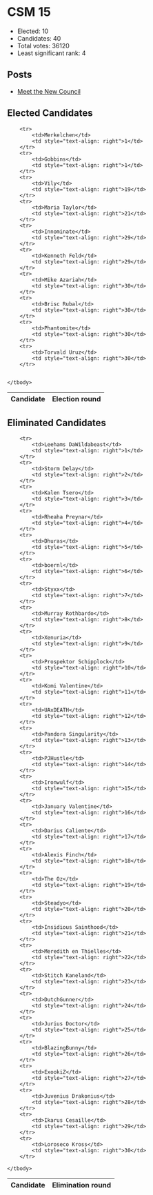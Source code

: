 # CSM 15

* Elected: 10
* Candidates: 40
* Total votes: 36120
* Least significant rank: 4


## Posts

* [ Meet the New Council ]( https://www.eveonline.com/news/view/meet-the-new-council )



## Elected Candidates

<table>
    <thead>
        <tr>
            <th>Candidate</th>
            <th>Election round</th>
        </tr>
    </thead>
    <tbody>
        
        <tr>
            <td>Merkelchen</td>
            <td style="text-align: right">1</td>
        </tr>
        <tr>
            <td>Gobbins</td>
            <td style="text-align: right">1</td>
        </tr>
        <tr>
            <td>Vily</td>
            <td style="text-align: right">19</td>
        </tr>
        <tr>
            <td>Maria Taylor</td>
            <td style="text-align: right">21</td>
        </tr>
        <tr>
            <td>Innominate</td>
            <td style="text-align: right">29</td>
        </tr>
        <tr>
            <td>Kenneth Feld</td>
            <td style="text-align: right">29</td>
        </tr>
        <tr>
            <td>Mike Azariah</td>
            <td style="text-align: right">30</td>
        </tr>
        <tr>
            <td>Brisc Rubal</td>
            <td style="text-align: right">30</td>
        </tr>
        <tr>
            <td>Phantomite</td>
            <td style="text-align: right">30</td>
        </tr>
        <tr>
            <td>Torvald Uruz</td>
            <td style="text-align: right">30</td>
        </tr>
        
        
    </tbody>
</table>

## Eliminated Candidates
<table>
    <thead>
        <tr>
            <th>Candidate</th>
            <th>Elimination round</th>
        </tr>
    </thead>
    <tbody>
        
        <tr>
            <td>Leehams DaWildabeast</td>
            <td style="text-align: right">1</td>
        </tr>
        <tr>
            <td>Storm Delay</td>
            <td style="text-align: right">2</td>
        </tr>
        <tr>
            <td>Kalen Tsero</td>
            <td style="text-align: right">3</td>
        </tr>
        <tr>
            <td>Rheaha Preynar</td>
            <td style="text-align: right">4</td>
        </tr>
        <tr>
            <td>Dhuras</td>
            <td style="text-align: right">5</td>
        </tr>
        <tr>
            <td>boernl</td>
            <td style="text-align: right">6</td>
        </tr>
        <tr>
            <td>Styxx</td>
            <td style="text-align: right">7</td>
        </tr>
        <tr>
            <td>Murray Rothbardo</td>
            <td style="text-align: right">8</td>
        </tr>
        <tr>
            <td>Xenuria</td>
            <td style="text-align: right">9</td>
        </tr>
        <tr>
            <td>Prospektor Schipplock</td>
            <td style="text-align: right">10</td>
        </tr>
        <tr>
            <td>Komi Valentine</td>
            <td style="text-align: right">11</td>
        </tr>
        <tr>
            <td>UAxDEATH</td>
            <td style="text-align: right">12</td>
        </tr>
        <tr>
            <td>Pandora Singularity</td>
            <td style="text-align: right">13</td>
        </tr>
        <tr>
            <td>PJHustle</td>
            <td style="text-align: right">14</td>
        </tr>
        <tr>
            <td>Ironwulf</td>
            <td style="text-align: right">15</td>
        </tr>
        <tr>
            <td>January Valentine</td>
            <td style="text-align: right">16</td>
        </tr>
        <tr>
            <td>Darius Caliente</td>
            <td style="text-align: right">17</td>
        </tr>
        <tr>
            <td>Alexis Finch</td>
            <td style="text-align: right">18</td>
        </tr>
        <tr>
            <td>The Oz</td>
            <td style="text-align: right">19</td>
        </tr>
        <tr>
            <td>Steadyo</td>
            <td style="text-align: right">20</td>
        </tr>
        <tr>
            <td>Insidious Sainthood</td>
            <td style="text-align: right">21</td>
        </tr>
        <tr>
            <td>Meredith en Thielles</td>
            <td style="text-align: right">22</td>
        </tr>
        <tr>
            <td>Stitch Kaneland</td>
            <td style="text-align: right">23</td>
        </tr>
        <tr>
            <td>DutchGunner</td>
            <td style="text-align: right">24</td>
        </tr>
        <tr>
            <td>Jurius Doctor</td>
            <td style="text-align: right">25</td>
        </tr>
        <tr>
            <td>BlazingBunny</td>
            <td style="text-align: right">26</td>
        </tr>
        <tr>
            <td>ExookiZ</td>
            <td style="text-align: right">27</td>
        </tr>
        <tr>
            <td>Juvenius Drakonius</td>
            <td style="text-align: right">28</td>
        </tr>
        <tr>
            <td>Ikarus Cesaille</td>
            <td style="text-align: right">29</td>
        </tr>
        <tr>
            <td>Loroseco Kross</td>
            <td style="text-align: right">30</td>
        </tr>
        
    </tbody>
</table>
